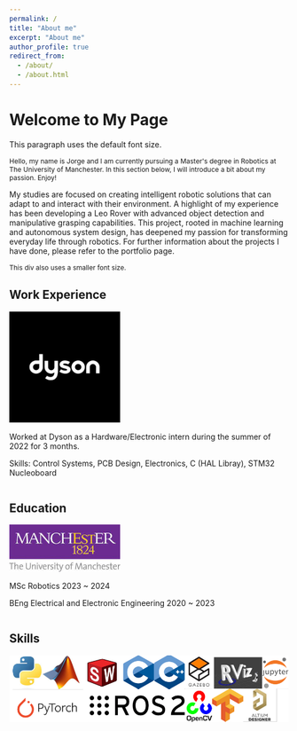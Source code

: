 ```yaml
---
permalink: /
title: "About me"
excerpt: "About me"
author_profile: true
redirect_from: 
  - /about/
  - /about.html
---
```

<html lang="en">
<head>
    <meta charset="UTF-8">
    <meta name="viewport" content="width=device-width, initial-scale=1.0">
    <title>Font Size Example</title>
    <style>
        /* This style block defines the font size for elements with the 'small-text' class */
        .small-text {
            font-size: 12px; /* Smaller font size */
        }
    </style>
</head>
<body>
    <h1>Welcome to My Page</h1>
    <p>This paragraph uses the default font size.</p>
    <!-- Applying the 'small-text' class to elements that should have a smaller font size -->
    <p class="small-text">Hello, my name is Jorge and I am currently pursuing a Master's degree in Robotics at The University of Manchester. In this section below, I will introduce a bit about my passion. Enjoy! 

My studies are focused on creating intelligent robotic solutions that can adapt to and interact with their environment. A highlight of my experience has been developing a Leo Rover with advanced object detection and manipulative grasping capabilities. This project, rooted in machine learning and autonomous system design, has deepened my passion for transforming everyday life through robotics. For further information about the projects I have done, please refer to the portfolio page.</p>
    <div class="small-text">This div also uses a smaller font size.</div>
</body>
</html>


Work Experience
--------------------
<html lang="en">
<head>
<meta charset="UTF-8">
<meta name="viewport" content="width=device-width, initial-scale=1.0">
<title>Image with Text</title>
<style>
  .image-text-container {
    overflow: auto; /* Clears the float */
  }

  .image-text-container img {
    float: left; /* Floats the image to the left */
    margin-right: 20px; /* Adds some space between the image and the text */
  }

  .text-content {
    float: right;
    width: calc(100% - 220px); /* Adjusts the text width accounting for image width */
  }
</style>
</head>
<body>

<div class="image-text-container">
  <img src='/images/dyson.png' alt='Descriptive Alt Text' width='200'>
  <div class="text-content">
    <p> Worked at Dyson as a Hardware/Electronic intern during the summer of 2022 for 3 months.</p>
    <p> Skills: Control Systems, PCB Design, Electronics, C (HAL Libray), STM32 Nucleoboard</p>
  </div>
</div>

</body>
</html>

Education
---------------
<body>

<div class="image-text-container">
  <img src='/images/uom.jpeg' alt='Descriptive Alt Text' width='200'>
  <div class="text-content">
    <p> MSc Robotics 2023 ~ 2024</p>
    <p> BEng Electrical and Electronic Engineering 2020 ~ 2023</p>
  </div>
</div>

</body>

Skills
--------------
<img src='/images/skills.png' alt='Descriptive Alt Text' width='800'>



